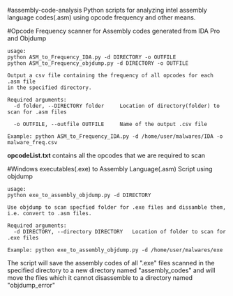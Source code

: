 #assembly-code-analysis
Python scripts for analyzing intel assembly language codes(.asm) using opcode frequency and other means.

#Opcode Frequency scanner for Assembly codes generated from IDA Pro and Objdump

```
usage:
python ASM_to_Frequency_IDA.py -d DIRECTORY -o OUTFILE
python ASM_to_Frequency_objdump.py -d DIRECTORY -o OUTFILE

Output a csv file containing the frequency of all opcodes for each .asm file
in the specified directory.

Required arguments:
  -d folder, --DIRECTORY folder		Location of directory(folder) to scan for .asm files
                        
  -o OUTFILE, --outfile OUTFILE		Name of the output .csv file

Example: python ASM_to_Frequency_IDA.py -d /home/user/malwares/IDA -o malware_freq.csv

```

**opcodeList.txt** contains all the opcodes that we are required to scan


#Windows executables(.exe) to Assembly Language(.asm) Script using objdump


```
usage:
python exe_to_assembly_objdump.py -d DIRECTORY

Use objdump to scan specfied folder for .exe files and dissamble them, i.e. convert to .asm files.

Required arguments:
  -d DIRECTORY, --directory DIRECTORY	Location of folder to scan for .exe files

Example: python exe_to_assembly_objdump.py -d /home/user/malwares/exe
```

The script will save the assembly codes of all ".exe" files scanned in the specified directory to a new directory named "assembly_codes" and will move the files which it cannot disassemble to a directory named "objdump_error"
